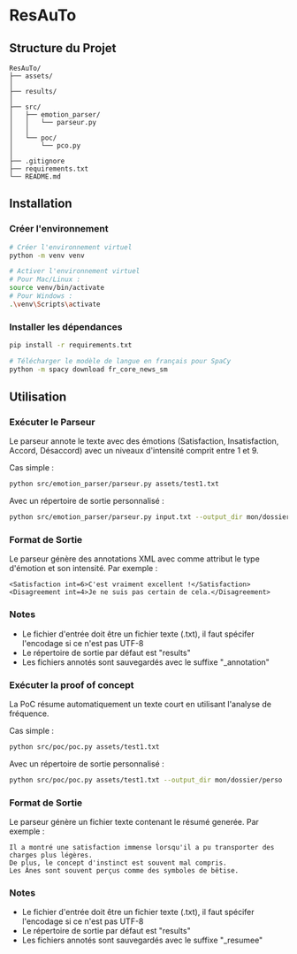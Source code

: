 # ResAuTo

## Structure du Projet

```
ResAuTo/
├── assets/
│
├── results/
│
├── src/
│   ├── emotion_parser/
│   │   └── parseur.py
│   │
│   └── poc/
│       └── pco.py
│
├── .gitignore
├── requirements.txt
└── README.md
```

## Installation

### Créer l'environnement

```bash
# Créer l'environnement virtuel
python -m venv venv

# Activer l'environnement virtuel
# Pour Mac/Linux :
source venv/bin/activate
# Pour Windows :
.\venv\Scripts\activate
```

### Installer les dépendances

```bash
pip install -r requirements.txt

# Télécharger le modèle de langue en français pour SpaCy
python -m spacy download fr_core_news_sm
```

## Utilisation

### Exécuter le Parseur

Le parseur annote le texte avec des émotions (Satisfaction, Insatisfaction, Accord, Désaccord) avec un niveaux d'intensité comprit entre 1 et 9.

Cas simple :
```bash
python src/emotion_parser/parseur.py assets/test1.txt
```

Avec un répertoire de sortie personnalisé :
```bash
python src/emotion_parser/parseur.py input.txt --output_dir mon/dossier/perso
```

### Format de Sortie

Le parseur génère des annotations XML avec comme attribut le type d'émotion et son intensité. Par exemple :

```
<Satisfaction int=6>C'est vraiment excellent !</Satisfaction>
<Disagreement int=4>Je ne suis pas certain de cela.</Disagreement>
```

### Notes

- Le fichier d'entrée doit être un fichier texte (.txt), il faut spécifer l'encodage si ce n'est pas UTF-8
- Le répertoire de sortie par défaut est "results"
- Les fichiers annotés sont sauvegardés avec le suffixe "_annotation"

### Exécuter la proof of concept

La PoC résume automatiquement un texte court en utilisant l'analyse de fréquence.

Cas simple :
```bash
python src/poc/poc.py assets/test1.txt
```

Avec un répertoire de sortie personnalisé :
```bash
python src/poc/poc.py assets/test1.txt --output_dir mon/dossier/perso
```

### Format de Sortie

Le parseur génère un fichier texte contenant le résumé generée. Par exemple :

```
Il a montré une satisfaction immense lorsqu'il a pu transporter des charges plus légères. 
De plus, le concept d'instinct est souvent mal compris. 
Les Ânes sont souvent perçus comme des symboles de bêtise.
```

### Notes

- Le fichier d'entrée doit être un fichier texte (.txt), il faut spécifer l'encodage si ce n'est pas UTF-8
- Le répertoire de sortie par défaut est "results"
- Les fichiers annotés sont sauvegardés avec le suffixe "_resumee"